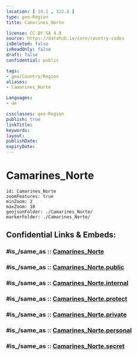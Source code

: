 ```yaml
---
location: [ 14.1 , 122.8 ] 
type: geo-Region
title: Camarines_Norte

license: CC BY-SA 4.0
source: https://datahub.io/core/country-codes
isDeleted: false
isReadOnly: false
draft: false
confidential: public

tags:
- geo/Country/Region
aliases:
- Camarines_Norte

Languages:
- de

cssclasses: geo-Region
publish: true
linkTitle: 
keywords: 
layout: 
publishDate: 
expiryDate: 
---
```


# Camarines_Norte

```leaflet
id: Camarines_Norte
zoomFeatures: true 
minZoom: 2 
maxZoom: 18
geojsonFolder: ./Camarines_Norte/
markerFolder: ./Camarines_Norte/
```


## Confidential Links & Embeds: 

### #is_/same_as :: [Camarines_Norte](/_Standards/Earth/Continent/Asia/Asia~South~East/Malay_Archipelago/Philippines/Regions~Philippines/Camarines_Norte.md) 

### #is_/same_as :: [Camarines_Norte.public](/_public/Earth/Continent/Asia/Asia~South~East/Malay_Archipelago/Philippines/Regions~Philippines/Camarines_Norte.public.md) 

### #is_/same_as :: [Camarines_Norte.internal](/_internal/Earth/Continent/Asia/Asia~South~East/Malay_Archipelago/Philippines/Regions~Philippines/Camarines_Norte.internal.md) 

### #is_/same_as :: [Camarines_Norte.protect](/_protect/Earth/Continent/Asia/Asia~South~East/Malay_Archipelago/Philippines/Regions~Philippines/Camarines_Norte.protect.md) 

### #is_/same_as :: [Camarines_Norte.private](/_private/Earth/Continent/Asia/Asia~South~East/Malay_Archipelago/Philippines/Regions~Philippines/Camarines_Norte.private.md) 

### #is_/same_as :: [Camarines_Norte.personal](/_personal/Earth/Continent/Asia/Asia~South~East/Malay_Archipelago/Philippines/Regions~Philippines/Camarines_Norte.personal.md) 

### #is_/same_as :: [Camarines_Norte.secret](/_secret/Earth/Continent/Asia/Asia~South~East/Malay_Archipelago/Philippines/Regions~Philippines/Camarines_Norte.secret.md)

